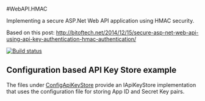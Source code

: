 #WebAPI.HMAC

Implementing a secure ASP.Net Web API application using HMAC security.

Based on this post: http://bitoftech.net/2014/12/15/secure-asp-net-web-api-using-api-key-authentication-hmac-authentication/

[![Build status](https://ci.appveyor.com/api/projects/status/rgtjkcj5ccfce7rl?svg=true)](https://ci.appveyor.com/project/SamStrong/webapi-hmac)

## Configuration based API Key Store example

The files under [ConfigApiKeyStore](https://github.com/gavinharriss/WebAPI.HMAC/tree/master/ConfigApiKeyStore) provide an IApiKeyStore implementation that uses the configuration file for storing App ID and Secret Key pairs.
